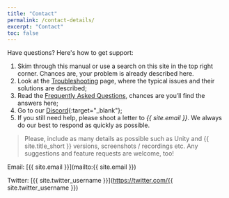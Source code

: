 ```yaml
---
title: "Contact"
permalink: /contact-details/
excerpt: "Contact"
toc: false
---
```


Have questions? Here's how to get support:
1. Skim through this manual or use a search on this site in the top right corner. Chances are, your problem is already described here. 
1. Look at the [Troubleshooting](/troubleshooting/) page, where the typical issues and their solutions are described;
1. Read the [Frequently Asked Questions](/faqs/), chances are you’ll find the answers here;
1. Go to our [Discord](https://discord.gg/xqfh46kKfw){:target="_blank"};
1. If you still need help, please shoot a letter to _{{ site.email }}_. We always do our best to respond as quickly as possible.

> Please, include as many details as possible such as Unity and {{ site.title_short }} versions, screenshots / recordings etc. Any suggestions and feature requests are welcome, too!

Email: [{{ site.email }}](mailto:{{ site.email }})

Twitter: [{{ site.twitter_username }}](https://twitter.com/{{ site.twitter_username }})
